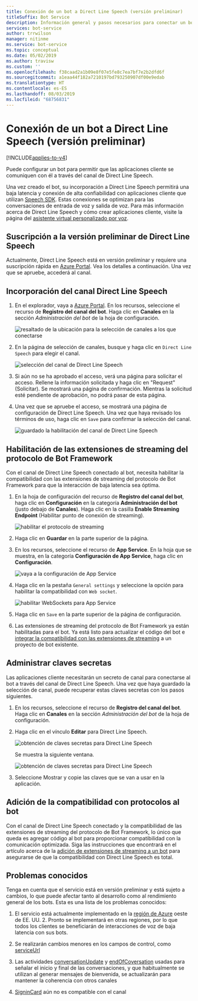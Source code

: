 ```yaml
---
title: Conexión de un bot a Direct Line Speech (versión preliminar)
titleSuffix: Bot Service
description: Información general y pasos necesarios para conectar un bot de Bot Framework existente al canal de Direct Line Speech para la interacción de la entrada de voz y salida de voz con una alta confiabilidad y baja latencia.
services: bot-service
author: trrwilson
manager: nitinme
ms.service: bot-service
ms.topic: conceptual
ms.date: 05/02/2019
ms.author: travisw
ms.custom: ''
ms.openlocfilehash: f38caad2a1b09e8f07e5fe8c7ea7bf7e2b2dfd6f
ms.sourcegitcommit: a1eaa44f182a7210197bd793250907df00e9edab
ms.translationtype: HT
ms.contentlocale: es-ES
ms.lasthandoff: 08/03/2019
ms.locfileid: "68756831"
---
```

# <a name="connect-a-bot-to-direct-line-speech-preview"></a>Conexión de un bot a Direct Line Speech (versión preliminar)

[!INCLUDE[applies-to-v4](includes/applies-to.md)]

Puede configurar un bot para permitir que las aplicaciones cliente se comuniquen con él a través del canal de Direct Line Speech.

Una vez creado el bot, su incorporación a Direct Line Speech permitirá una baja latencia y conexión de alta confiabilidad con aplicaciones cliente que utilizan [Speech SDK](https://aka.ms/speech/sdk). Estas conexiones se optimizan para las conversaciones de entrada de voz y salida de voz. Para más información acerca de Direct Line Speech y cómo crear aplicaciones cliente, visite la página del [asistente virtual personalizado por voz](https://aka.ms/bots/speech/va).  

## <a name="sign-up-for-direct-line-speech-preview"></a>Suscripción a la versión preliminar de Direct Line Speech

Actualmente, Direct Line Speech está en versión preliminar y requiere una suscripción rápida en [Azure Portal](https://portal.azure.com). Vea los detalles a continuación. Una vez que se apruebe, accederá al canal.

## <a name="add-the-direct-line-speech-channel"></a>Incorporación del canal Direct Line Speech

1. En el explorador, vaya a [Azure Portal](https://portal.azure.com). En los recursos, seleccione el recurso de **Registro del canal del bot**. Haga clic en **Canales** en la sección *Administración del bot* de la hoja de configuración.

    ![resaltado de la ubicación para la selección de canales a los que conectarse](media/voice-first-virtual-assistants/bot-service-channel-directlinespeech-selectchannel.png "selección de canales")

1. En la página de selección de canales, busque y haga clic en `Direct Line Speech` para elegir el canal.

    ![selección del canal de Direct Line Speech](media/voice-first-virtual-assistants/bot-service-channel-directlinespeech-connectspeechchannel.png "conexión de Direct Line Speech")

1. Si aún no se ha aprobado el acceso, verá una página para solicitar el acceso. Rellene la información solicitada y haga clic en "Request" (Solicitar). Se mostrará una página de confirmación. Mientras la solicitud esté pendiente de aprobación, no podrá pasar de esta página.   

1. Una vez que se apruebe el acceso, se mostrará una página de configuración de Direct Line Speech. Una vez que haya revisado los términos de uso, haga clic en `Save` para confirmar la selección del canal.

    ![guardado la habilitación del canal de Direct Line Speech](media/voice-first-virtual-assistants/bot-service-channel-directlinespeech-savechannel.png "guardar la configuración del canal")

## <a name="enable-the-bot-framework-protocol-streaming-extensions"></a>Habilitación de las extensiones de streaming del protocolo de Bot Framework

Con el canal de Direct Line Speech conectado al bot, necesita habilitar la compatibilidad con las extensiones de streaming del protocolo de Bot Framework para que la interacción de baja latencia sea óptima.

1. En la hoja de configuración del recurso de **Registro del canal del bot**, haga clic en **Configuración** en la categoría **Administración del bot** (justo debajo de **Canales**). Haga clic en la casilla **Enable Streaming Endpoint** (Habilitar punto de conexión de streaming).

    ![habilitar el protocolo de streaming](media/voice-first-virtual-assistants/bot-service-channel-directlinespeech-enablestreamingsupport.png "habilitar la compatibilidad con las extensiones de streaming")

1. Haga clic en **Guardar** en la parte superior de la página.

1. En los recursos, seleccione el recurso de **App Service**. En la hoja que se muestra, en la categoría **Configuración de App Service**, haga clic en **Configuración**.

    ![vaya a la configuración de App Service](media/voice-first-virtual-assistants/bot-service-channel-directlinespeech-configureappservice.png "configurar App Service")

1. Haga clic en la pestaña `General settings` y seleccione la opción para habilitar la compatibilidad con `Web socket`.

    ![habilitar WebSockets para App Service](media/voice-first-virtual-assistants/bot-service-channel-directlinespeech-enablewebsockets.png "habilitar WebSockets")

1. Haga clic en `Save` en la parte superior de la página de configuración.

1. Las extensiones de streaming del protocolo de Bot Framework ya están habilitadas para el bot. Ya está listo para actualizar el código del bot e [integrar la compatibilidad con las extensiones de streaming](https://aka.ms/botframework/addstreamingprotocolsupport) a un proyecto de bot existente.

## <a name="manage-secret-keys"></a>Administrar claves secretas

Las aplicaciones cliente necesitarán un secreto de canal para conectarse al bot a través del canal de Direct Line Speech. Una vez que haya guardado la selección de canal, puede recuperar estas claves secretas con los pasos siguientes.

1. En los recursos, seleccione el recurso de **Registro del canal del bot**. Haga clic en **Canales** en la sección *Administración del bot* de la hoja de configuración.
1. Haga clic en el vínculo **Editar** para Direct Line Speech.

    ![obtención de claves secretas para Direct Line Speech](media/voice-first-virtual-assistants/bot-service-channel-directlinespeech-getspeechsecretkeys1.png "getting secret keys for Direct Line Speech")

    Se muestra la siguiente ventana.

    ![obtención de claves secretas para Direct Line Speech](media/voice-first-virtual-assistants/bot-service-channel-directlinespeech-getspeechsecretkeys.png "getting secret keys for Direct Line Speech")
1. Seleccione Mostrar y copie las claves que se van a usar en la aplicación.

## <a name="adding-protocol-support-to-your-bot"></a>Adición de la compatibilidad con protocolos al bot

Con el canal de Direct Line Speech conectado y la compatibilidad de las extensiones de streaming del protocolo de Bot Framework, lo único que queda es agregar código al bot para proporcionar compatibilidad con la comunicación optimizada. Siga las instrucciones que encontrará en el artículo acerca de la [adición de extensiones de streaming a un bot](https://aka.ms/botframework/addstreamingprotocolsupport) para asegurarse de que la compatibilidad con Direct Line Speech es total.

## <a name="known-issues"></a>Problemas conocidos

Tenga en cuenta que el servicio está en versión preliminar y está sujeto a cambios, lo que puede afectar tanto al desarrollo como al rendimiento general de los bots. Esta es una lista de los problemas conocidos: 

1. El servicio está actualmente implementado en la [región de Azure](https://azure.microsoft.com/global-infrastructure/regions/) oeste de EE. UU. 2. Pronto se implementará en otras regiones, por lo que todos los clientes se beneficiarán de interacciones de voz de baja latencia con sus bots.

1. Se realizarán cambios menores en los campos de control, como [serviceUrl](https://github.com/Microsoft/BotBuilder/blob/master/specs/botframework-activity/botframework-activity.md#service-url)

1. Las actividades [conversationUpdate](https://github.com/Microsoft/BotBuilder/blob/master/specs/botframework-activity/botframework-activity.md#conversation-update-activity) y [endOfCoversation](https://github.com/Microsoft/BotBuilder/blob/master/specs/botframework-activity/botframework-activity.md#end-of-conversation-activity) usadas para señalar el inicio y final de las conversaciones, y que habitualmente se utilizan al generar mensajes de bienvenida, se actualizarán para mantener la coherencia con otros canales

1. [SigninCard](https://docs.microsoft.com/azure/bot-service/rest-api/bot-framework-rest-connector-add-rich-cards?view=azure-bot-service-4.0) aún no es compatible con el canal 
